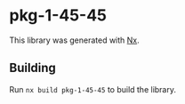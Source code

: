 # pkg-1-45-45

This library was generated with [Nx](https://nx.dev).

## Building

Run `nx build pkg-1-45-45` to build the library.

